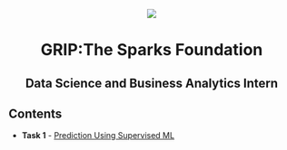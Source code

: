 <p align="center">
  <img src="https://lonylitical.github.io/tsf01/tsflogo.png" />
</p>
<h1 align="center"> 
GRIP:The Sparks Foundation
</h1>
<h2 align="center">
Data Science and Business Analytics Intern
 </h2>

## Contents

- <b>Task 1</b> - [Prediction Using Supervised ML](https://github.com/tharunnayak14/TSF-Intern-Tasks/blob/main/Task-1%20Prediction%20using%20Supervised%20ML%20%20(Level%20-%20Beginner).ipynb)
